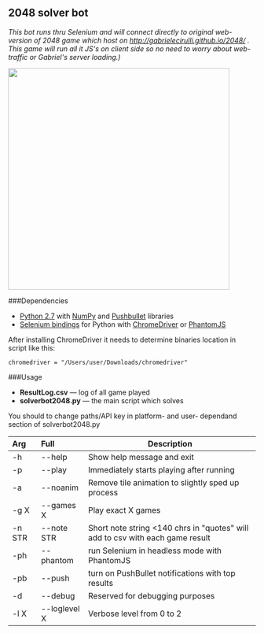 2048 solver bot
---------------

*This bot runs thru Selenium and will connect directly to original web-version of 2048 game which host on http://gabrielecirulli.github.io/2048/ . This game will run all it JS's on client side so no need to worry about web-traffic or Gabriel's server loading.)*

<a href="https://instagram.com/p/oDj3zWKxaW/?taken-by=atar1ty"><img src="https://habrastorage.org/files/c19/6a9/7e9/c196a97e939d429b957ef45e698aa787.jpg" width="450"/></a>

###Dependencies

 - [Python 2.7](http://www.python.org) with [NumPy](http://www.numpy.org/) and [Pushbullet](https://github.com/randomchars/pushbullet.py) libraries
 - [Selenium bindings](https://pypi.python.org/pypi/selenium) for Python with [ChromeDriver](https://code.google.com/p/chromedriver/) or [PhantomJS](http://phantomjs.org/)

After installing ChromeDriver it needs to determine binaries location in script like this:

`chromedriver = "/Users/user/Downloads/chromedriver"`

###Usage
* **ResultLog.csv** &mdash; log of all game played 
* **solverbot2048.py** &mdash; the main script which solves

You should to change paths/API key in platform- and user- dependand section of solverbot2048.py

| Arg    | Full         | Description          |
|:-------|:-------------|----------------------|  
|-h      | --help       | Show help message and exit |  
|-p      | --play       | Immediately starts playing after running |  
|-a      | --noanim     | Remove tile animation to slightly sped up process |
| -g X   | --games X    | Play exact X games |
| -n STR | --note STR   | Short note string <140 chrs in "quotes" will add to csv with each game result |
| -ph    | --phantom    | run Selenium in headless mode with PhantomJS |
| -pb    | --push       | turn on PushBullet notifications with top results |
| -d     | --debug      | Reserved for debugging purposes |
| -l X   | --loglevel X | Verbose level from 0 to 2 |
